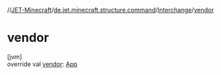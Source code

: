 //[JET-Minecraft](../../../index.md)/[de.jet.minecraft.structure.command](../index.md)/[Interchange](index.md)/[vendor](vendor.md)

# vendor

[jvm]\
override val [vendor](vendor.md): [App](../../de.jet.minecraft.structure.app/-app/index.md)
